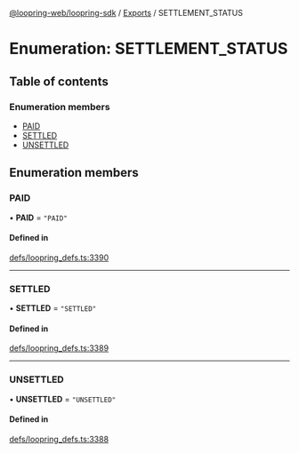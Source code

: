[@loopring-web/loopring-sdk](../README.md) / [Exports](../modules.md) / SETTLEMENT\_STATUS

# Enumeration: SETTLEMENT\_STATUS

## Table of contents

### Enumeration members

- [PAID](SETTLEMENT_STATUS.md#paid)
- [SETTLED](SETTLEMENT_STATUS.md#settled)
- [UNSETTLED](SETTLEMENT_STATUS.md#unsettled)

## Enumeration members

### PAID

• **PAID** = `"PAID"`

#### Defined in

[defs/loopring_defs.ts:3390](https://github.com/Loopring/loopring_sdk/blob/6d0be7c/src/defs/loopring_defs.ts#L3390)

___

### SETTLED

• **SETTLED** = `"SETTLED"`

#### Defined in

[defs/loopring_defs.ts:3389](https://github.com/Loopring/loopring_sdk/blob/6d0be7c/src/defs/loopring_defs.ts#L3389)

___

### UNSETTLED

• **UNSETTLED** = `"UNSETTLED"`

#### Defined in

[defs/loopring_defs.ts:3388](https://github.com/Loopring/loopring_sdk/blob/6d0be7c/src/defs/loopring_defs.ts#L3388)
